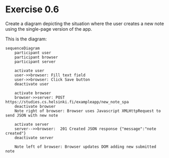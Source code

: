 
# Exercise 0.6 


Create a diagram depicting the situation where the user creates a new note using the single-page version of the app.


This is the diagram: 

```mermaid
sequenceDiagram
    participant user
    participant browser
    participant server

    activate user
    user->>browser: Fill text field
    user->>browser: Click Save button
    deactivate user

    activate browser
    browser->>server: POST https://studies.cs.helsinki.fi/exampleapp/new_note_spa 
    deactivate browser
    Note right of browser: Browser uses Javascript XMLHttpRequest to send JSON with new note

    activate server
    server-->>browser:  201 Created JSON response {"message":"note created"}
    deactivate server

    Note left of browser: Browser updates DOM adding new submitted note
```